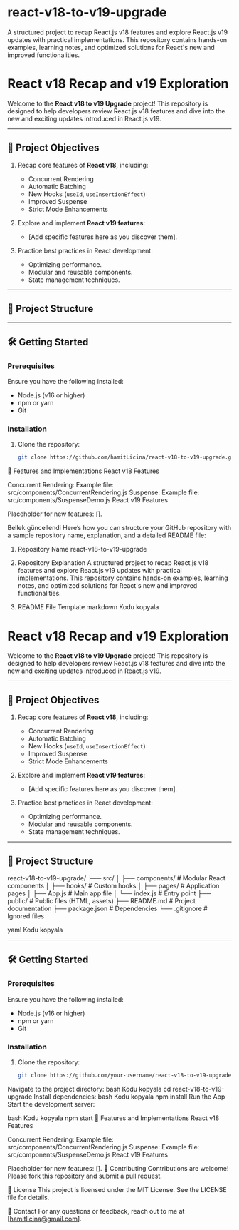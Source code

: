 # react-v18-to-v19-upgrade
A structured project to recap React.js v18 features and explore React.js v19 updates with practical implementations. This repository contains hands-on examples, learning notes, and optimized solutions for React's new and improved functionalities.

# React v18 Recap and v19 Exploration

Welcome to the **React v18 to v19 Upgrade** project! This repository is designed to help developers review React.js v18 features and dive into the new and exciting updates introduced in React.js v19.

---

## 🚀 Project Objectives
1. Recap core features of **React v18**, including:
   - Concurrent Rendering
   - Automatic Batching
   - New Hooks (`useId`, `useInsertionEffect`)
   - Improved Suspense
   - Strict Mode Enhancements

2. Explore and implement **React v19 features**:
   - [Add specific features here as you discover them].

3. Practice best practices in React development:
   - Optimizing performance.
   - Modular and reusable components.
   - State management techniques.

---

## 📁 Project Structure

---

## 🛠️ Getting Started
### Prerequisites
Ensure you have the following installed:
- Node.js (v16 or higher)
- npm or yarn
- Git

### Installation
1. Clone the repository:
   ```bash
   git clone https://github.com/hamitLicina/react-v18-to-v19-upgrade.git

📂 Features and Implementations
React v18 Features

Concurrent Rendering: Example file: src/components/ConcurrentRendering.js
Suspense: Example file: src/components/SuspenseDemo.js
React v19 Features

Placeholder for new features: [].

Bellek güncellendi
Here’s how you can structure your GitHub repository with a sample repository name, explanation, and a detailed README file:

1. Repository Name
react-v18-to-v19-upgrade

2. Repository Explanation
A structured project to recap React.js v18 features and explore React.js v19 updates with practical implementations. This repository contains hands-on examples, learning notes, and optimized solutions for React's new and improved functionalities.

3. README File Template
markdown
Kodu kopyala
# React v18 Recap and v19 Exploration

Welcome to the **React v18 to v19 Upgrade** project! This repository is designed to help developers review React.js v18 features and dive into the new and exciting updates introduced in React.js v19.

---

## 🚀 Project Objectives
1. Recap core features of **React v18**, including:
   - Concurrent Rendering
   - Automatic Batching
   - New Hooks (`useId`, `useInsertionEffect`)
   - Improved Suspense
   - Strict Mode Enhancements

2. Explore and implement **React v19 features**:
   - [Add specific features here as you discover them].

3. Practice best practices in React development:
   - Optimizing performance.
   - Modular and reusable components.
   - State management techniques.

---

## 📁 Project Structure
react-v18-to-v19-upgrade/ ├── src/ │ ├── components/ # Modular React components │ ├── hooks/ # Custom hooks │ ├── pages/ # Application pages │ ├── App.js # Main app file │ └── index.js # Entry point ├── public/ # Public files (HTML, assets) ├── README.md # Project documentation ├── package.json # Dependencies └── .gitignore # Ignored files

yaml
Kodu kopyala

---

## 🛠️ Getting Started
### Prerequisites
Ensure you have the following installed:
- Node.js (v16 or higher)
- npm or yarn
- Git

### Installation
1. Clone the repository:
   ```bash
   git clone https://github.com/your-username/react-v18-to-v19-upgrade.git
Navigate to the project directory:
bash
Kodu kopyala
cd react-v18-to-v19-upgrade
Install dependencies:
bash
Kodu kopyala
npm install
Run the App
Start the development server:

bash
Kodu kopyala
npm start
📂 Features and Implementations
React v18 Features

Concurrent Rendering: Example file: src/components/ConcurrentRendering.js
Suspense: Example file: src/components/SuspenseDemo.js
React v19 Features

Placeholder for new features: [].
🤝 Contributing
Contributions are welcome! Please fork this repository and submit a pull request.

📜 License
This project is licensed under the MIT License. See the LICENSE file for details.

📧 Contact
For any questions or feedback, reach out to me at [hamitlicina@gmail.com].
